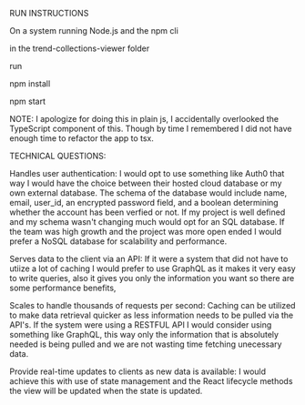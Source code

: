 RUN INSTRUCTIONS

On a system running Node.js and the npm cli

in the trend-collections-viewer folder

run

npm install

npm start

NOTE: I apologize for doing this in plain js, I accidentally overlooked the TypeScript component of this. Though by time I remembered I did not have enough time to refactor the app to tsx.

TECHNICAL QUESTIONS:

Handles user authentication: I would opt to use something like Auth0 that way I would have the choice between their hosted cloud database or my own external database. The schema of the database would include name, email, user_id, an encrypted password field, and a boolean determining whether the account has been verfied or not. If my project is well defined and my schema wasn't changing much would opt for an SQL database. If the team was high growth and the project was more open ended I would prefer a NoSQL database for scalability and performance.

Serves data to the client via an API: If it were a system that did not have to utiize a lot of caching I would prefer to use GraphQL as it makes it very easy to write queries, also it gives you only the information you want so there are some performance benefits,

Scales to handle thousands of requests per second: Caching can be utilized to make data retrieval quicker as less information needs to be pulled via the API's. If the system were using a RESTFUL API I would consider using something like GraphQL, this way only the information that is absolutely needed is being pulled and we are not wasting time fetching unecessary data.

Provide real-time updates to clients as new data is available: I would achieve this with use of state management and the React lifecycle methods the view will be updated when the state is updated.
